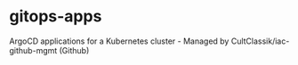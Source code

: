 # gitops-apps
ArgoCD applications for a Kubernetes cluster - Managed by CultClassik/iac-github-mgmt (Github)
